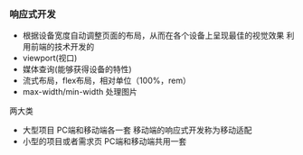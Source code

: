 ### 响应式开发
- 根据设备宽度自动调整页面的布局，从而在各个设备上呈现最佳的视觉效果
利用前端的技术开发的
- viewport(视口)
- 媒体查询(能够获得设备的特性)
- 流式布局，flex布局，相对单位（100%，rem）
- max-width/min-width 处理图片


两大类
- 大型项目 PC端和移动端各一套 移动端的响应式开发称为移动适配
- 小型的项目或者需求页 PC端和移动端共用一套